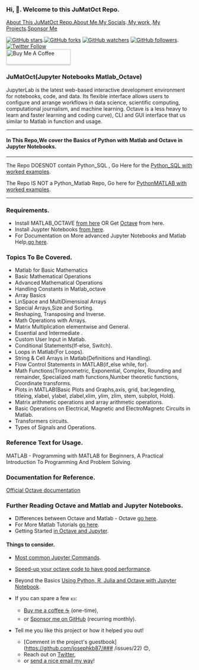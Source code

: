  
### Hi, 👋. Welcome to this JuMatOct Repo.

<a href="https://github.coom/josephkb87/JuMatOct">About This JuMatOct Repo.</a><a href="https://josephkb87.github.io">About Me.</a><a href="https://linktr.ee/jungbasher87">My Socials</a>.<a href="https://github.com/josephkb87?tab=repositories"> My work </a>.<a href="https://github.com/josephkb87?tab=projects">My Projects</a>.<a href="https://github.com/josephkb87?tab=projects">Sponsor Me</a>
  

 <div><a href="https://github.com/josephkb87/JuMatOct/readme.md"><img src="https://img.shields.io/github/stars/josephkb87/app-privacy-policy-generator.svg?style=social&amp;label=Star" alt="GitHub stars"></a>.<a href="https://github.com/josephkb87/Matlab_Octave/fork"><img src="https://img.shields.io/github/forks/josephkb87/josephkb87.svg?style=social&amp;label=Fork" alt="GitHub forks"></a> <a href="https://github.com/josephkb87/josephkb87"><img src="https://img.shields.io/github/watchers/josephkb87/josephkb87.svg?style=social&amp;label=Watch" alt="GitHub watchers"></a>
  <a href="https://github.com/josephkb87/josephkb87"><img src="https://img.shields.io/github/followers/josephkb87.svg?style=social&amp;label=Follow" alt="GitHub followers"></a>.<a href="https://twitter.com/josephkb87"><img src="https://img.shields.io/twitter/follow/clydekingkid.svg?style=social" alt="Twitter Follow"></a>
</div
  
 <div>
  <a href="https://www.buymeacoffee.com/josephkb87" target="_blank"><img src="https://www.buymeacoffee.com/assets/img/custom_images/orange_img.png" alt="Buy Me A Coffee" style="height: 41px !important;width: 174px !important;box-shadow: 0px 3px 2px 0px rgba(190, 190, 190, 0.5) !important;-webkit-box-shadow: 0px 3px 2px 0px rgba(190, 190, 190, 0.5) !important;" >
  </a>
</div>
  
###  JuMatOct(Jupyter Notebooks Matlab_Octave)

JupyterLab is the latest web-based interactive development environment for notebooks, code, and data. 
Its flexible interface allows users to configure and arrange workflows in data science, scientific computing, computational journalism, and machine learning.
Octave is a less heavy to learn and faster learning and coding curve), CLI and GUI interface that us similar to Matlab in function and usage.
___
####  In This Repo,We cover the Basics of Python with Matlab and Octave in Jupyter Notebooks.
___
The Repo DOESNOT contain Python_SQL , Go Here for the [Python_SQL with worked examples](https://github.com/josephkb87/PySQLDB).

The Repo IS NOT a Python_Matlab Repo, Go here for [PythonMATLAB with worked examples](https://github.com/josephkb87/Matlab_Octave).
___
###   Requirements.

* Install MATLAB_OCTAVE [from here](https://www.gnu.org/software/octave/download) OR Get [Octave](http://www.octave.org) from here.
* Install Juypter Notebooks [from here](https://jupyter.org/install).
* For Documentation on More advanced Jupyter Notebooks and Matlab Help,[go here](https://docs.jupyter.org/en/latest/).

###  Topics To Be Covered.
*   Matlab for Basic Mathematics
*   Basic Mathematical Operations 
*   Advanced Mathematical Operations 
*   Handling Constants in Matlab_octave
*   Array Basics
*   LinSpace and MultiDimensioal Arrays
*   Special Arrays,Size and Sorting.
*   Reshaping, Transposing and Inverse.
*   Math Operations with Arrays.
*   Matrix Multiplication elementwise and General.
*   Essential and Intermediate .
*   Custom User Input in Matlab.
*   Conditional Statements(If-else, Switch).
*   Loops in Matlab(For Loops).
*   String & Cell Arrays in Matlab(Definitions and Handling).
 *  Flow Control Statements in MATLAB(if_else while, for).
 *  Math Functions(Trigonometric, Exponential, Complex, Rounding and remainder, Specialized math functions,Number theoretic functions, Coordinate transforms.
 *  Plots in MATLAB(Basic Plots and Graphs,axis, grid, bar,legending, titleing, xlabel, ylabel, zlabel,xlim, ylim, zlim, stem, subplot, Hold).
 *  Matrix arithmetic operations and array arithmetic operations.  
 *  Basic Operations on Electrical, Magnetic and ElectroMagnetc Circuits in Matlab.
 *  Transformers circuits.
 *  Types of Signals and Operations.

###   Reference Text for Usage.

MATLAB - Programming with MATLAB for Beginners, A Practical Introduction To Programming And Problem Solving.

###   Documentation for Reference.
[Official Octave documentation](https://octave.org/octave.pdf)

###   Further Reading Octave and Matlab and Jupyter Notebooks.
* Differences between Octave and Matlab - Octave [go here](https://wiki.octave.org/Differences_between_Octave_and_Matlab).
* For More Matlab Tutorials [go here](https://www.tutorialspoint.com/matlab/matlab_gnu_octave.htm).
* Getting Started [in Octave and Jupyter](https://alphonse.github.io/archive/chem370-s2020/lab-manual/appendix-1-getting-started-in-octave-and-jupyter-lab.html).

####   Things to consider.
* [Most common Jupyter Commands](https://am111.readthedocs.io/en/latest/jmatlab_use.html).
* [Speed-up your octave code to have good performance](https://wiki.octave.org/Performance#Vectorization).

* Beyond the Basics [Using Python, R, Julia and Octave with Jupyter Notebook](https://datascience-enthusiast.com/Miscellaneous/Jupyter_R_Python_Julia_Octave.html).

- If you can spare a few 💵:

  - [Buy me a coffee :coffee:](https://www.buymeacoffee.com/josephkb87) (one-time),
  - or [Sponsor me on GitHub](https://github.com/sponsors/josephkb87) (recurring monthly).

- Tell me you like this project or how it helped you out!

  - [Comment in the project's guestbook](https://github.com/josephkb87/### /issues/22) :blush:,
  - Reach out on [Twitter](https://twitter.com/clydekingkid),
  - or [send a nice email my way](mailto:kiyinijoseph@gmail@gmail.com)!
